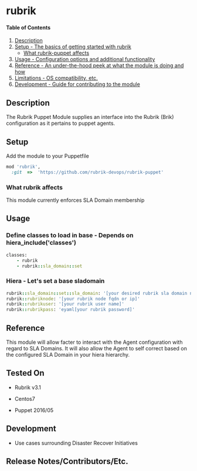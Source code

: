 # rubrik

#### Table of Contents

1. [Description](#description)
1. [Setup - The basics of getting started with rubrik](#setup)
    * [What rubrik-puppet affects](#what-rubrik-affects)
1. [Usage - Configuration options and additional functionality](#usage)
1. [Reference - An under-the-hood peek at what the module is doing and how](#reference)
1. [Limitations - OS compatibility, etc.](#limitations)
1. [Development - Guide for contributing to the module](#development)

## Description

The Rubrik Puppet Module supplies an interface into the Rubrik (Brik)
configuration as it pertains to puppet agents.

## Setup
Add the module to your Puppetfile
```ruby
mod 'rubrik',
  :git  =>  'https://github.com/rubrik-devops/rubrik-puppet'
```
### What rubrik affects

This module currently enforces SLA Domain membership

## Usage

### Define classes to load in base - Depends on hiera_include('classes')

```ruby
classes:
    - rubrik
    - rubrik::sla_domain::set
```
### Hiera - Let's set a base sladomain

```ruby
rubrik::sla_domain::set::sla_domain: '[your desired rubrik sla domain name]'
rubrik::rubriknode: '[your rubrik node fqdn or ip]'
rubrik::rubrikuser: '[your rubrik user name]'
rubrik::rubrikpass: 'eyaml[your rubrik password]'
```

## Reference
This module will allow facter to interact with the Agent configuration with regard to SLA Domains. It will also allow the Agent to self correct based on the configured SLA Domain in your hiera hierarchy.

## Tested On

* Rubrik v3.1

* Centos7

* Puppet 2016/05

## Development

* Use cases surrounding Disaster Recover Initiatives

## Release Notes/Contributors/Etc.
